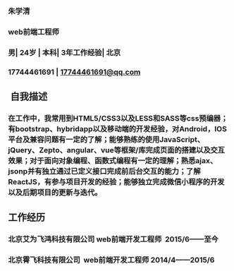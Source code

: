 ### 朱学清
### web前端工程师
### 男| 24岁 | 本科| 3年工作经验| 北京
### 17744461691 | 17744461691@qq.com
##  自我描述
### 在工作中，我常用到HTML5/CSS3以及LESS和SASS等css预编器；有bootstrap、hybridapp以及移动端的开发经验，对Android，IOS平台及兼容问题有一定的了解；能够熟练的使用JavaScript、jQuery、Zepto、angular、vue等框架/库完成页面的搭建以及交互效果；对于面向对象编程、函数式编程有一定的理解；熟悉ajax、jsonp并有独立通过已定义接口完成前后台交互的能力；了解ReactJS，有参与项目开发的经验；能够独立完成微信小程序的开发以及后期项目的更新与迭代。
## 工作经历
### 北京艾为飞鸿科技有限公司	web前端开发工程师  	2015/6——至今
### 北京霄飞科技有限公司  	web前端开发工程师	2014/4——2015/6

  
